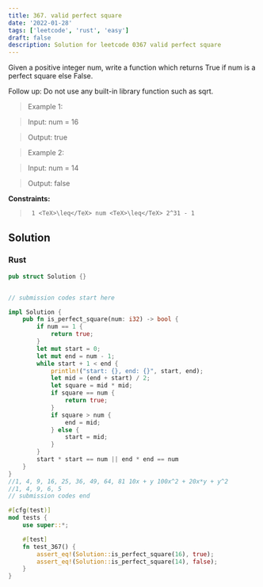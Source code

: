 ```yaml
---
title: 367. valid perfect square
date: '2022-01-28'
tags: ['leetcode', 'rust', 'easy']
draft: false
description: Solution for leetcode 0367 valid perfect square
---
```


 

  Given a positive integer num, write a function which returns True if num is a perfect square else False.

  Follow up: Do not use any built-in library function such as sqrt.

   

 >   Example 1:

 >   Input: num <TeX>=</TeX> 16

 >   Output: true

 >   Example 2:

 >   Input: num <TeX>=</TeX> 14

 >   Output: false

   

  **Constraints:**

  

 >   	1 <TeX>\leq</TeX> num <TeX>\leq</TeX> 2^31 - 1


## Solution
### Rust
```rust
pub struct Solution {}


// submission codes start here

impl Solution {
    pub fn is_perfect_square(num: i32) -> bool {
        if num == 1 {
            return true;
        }
        let mut start = 0; 
        let mut end = num - 1;
        while start + 1 < end {
            println!("start: {}, end: {}", start, end);
            let mid = (end + start) / 2;
            let square = mid * mid;
            if square == num {
                return true;
            }
            if square > num {
                end = mid;
            } else {
                start = mid;
            }
        }
        start * start == num || end * end == num
    }
}
//1, 4, 9, 16, 25, 36, 49, 64, 81 10x + y 100x^2 + 20x*y + y^2
//1, 4, 9, 6, 5
// submission codes end

#[cfg(test)]
mod tests {
    use super::*;

    #[test]
    fn test_367() {
        assert_eq!(Solution::is_perfect_square(16), true);
        assert_eq!(Solution::is_perfect_square(14), false);
    }
}

```
